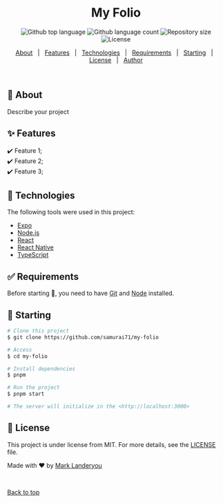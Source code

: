 <!-- <div align="center" id="top">
  <img src="./.github/app.gif" alt="My Folio" /> -->

  <!-- &#xa0; -->

  <!-- <a href="https://myfolio.netlify.app">Demo</a> -->
</div>

<h1 align="center">My Folio</h1>

<p align="center">
  <img alt="Github top language" src="https://img.shields.io/github/languages/top/samurai71/my-folio?color=56BEB8">

  <img alt="Github language count" src="https://img.shields.io/github/languages/count/samurai71/my-folio?color=56BEB8">

  <img alt="Repository size" src="https://img.shields.io/github/repo-size/samurai71/my-folio?color=56BEB8">

  <img alt="License" src="https://img.shields.io/github/license/samurai71/my-folio?color=56BEB8">

  <!-- <img alt="Github issues" src="https://img.shields.io/github/issues/samurai71/my-folio?color=56BEB8" /> -->

  <!-- <img alt="Github forks" src="https://img.shields.io/github/forks/samurai71/my-folio?color=56BEB8" /> -->

  <!-- <img alt="Github stars" src="https://img.shields.io/github/stars/samurai71/my-folio?color=56BEB8" /> -->
</p>

<!-- Status -->

<!-- <h4 align="center">
	🚧  My Folio 🚀 Under construction...  🚧
</h4>

<hr> -->

<p align="center">
  <a href="#dart-about">About</a> &#xa0; | &#xa0; 
  <a href="#sparkles-features">Features</a> &#xa0; | &#xa0;
  <a href="#rocket-technologies">Technologies</a> &#xa0; | &#xa0;
  <a href="#white_check_mark-requirements">Requirements</a> &#xa0; | &#xa0;
  <a href="#checkered_flag-starting">Starting</a> &#xa0; | &#xa0;
  <a href="#memo-license">License</a> &#xa0; | &#xa0;
  <a href="https://github.com/samurai71" target="_blank">Author</a>
</p>

<br>

## :dart: About

Describe your project

## :sparkles: Features

:heavy_check_mark: Feature 1;\
:heavy_check_mark: Feature 2;\
:heavy_check_mark: Feature 3;

## :rocket: Technologies

The following tools were used in this project:

- [Expo](https://expo.io/)
- [Node.js](https://nodejs.org/en/)
- [React](https://pt-br.reactjs.org/)
- [React Native](https://reactnative.dev/)
- [TypeScript](https://www.typescriptlang.org/)

## :white_check_mark: Requirements

Before starting :checkered_flag:, you need to have [Git](https://git-scm.com) and [Node](https://nodejs.org/en/) installed.

## :checkered_flag: Starting

```bash
# Clone this project
$ git clone https://github.com/samurai71/my-folio

# Access
$ cd my-folio

# Install dependencies
$ pnpm

# Run the project
$ pnpm start

# The server will initialize in the <http://localhost:3000>
```

## :memo: License

This project is under license from MIT. For more details, see the [LICENSE](LICENSE.md) file.

Made with :heart: by <a href="https://github.com/samurai71" target="_blank">Mark Landeryou</a>

&#xa0;

<a href="#top">Back to top</a>
